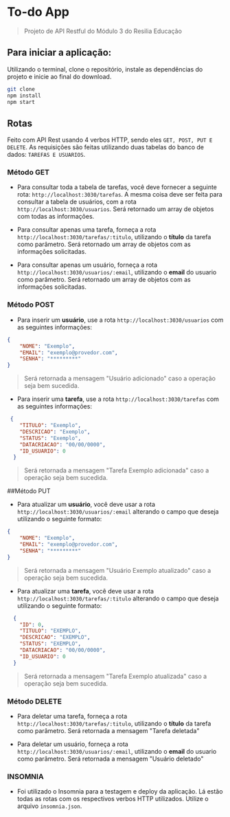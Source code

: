 # To-do App
> Projeto de API Restful do Módulo 3 do Resilia Educação

## Para iniciar a aplicação:
Utilizando o terminal, clone o repositório, instale as dependências do projeto e inicie ao final do download.

```sh
git clone
npm install
npm start
```
## Rotas
Feito com API Rest usando 4 verbos HTTP, sendo eles ```GET, POST, PUT E DELETE```. As requisições são feitas utilizando duas tabelas do banco de dados: ```TAREFAS E USUARIOS```. 
### Método GET
- Para consultar toda a tabela de tarefas, você deve fornecer a seguinte rota: ```http://localhost:3030/tarefas```. A mesma coisa deve ser feita para consultar a tabela de usuários, com a rota ```http://localhost:3030/usuarios```. Será retornado um array de objetos com todas as informações.

- Para consultar apenas uma tarefa, forneça a rota ```http://localhost:3030/tarefas/:titulo```, utilizando o **título** da tarefa como parâmetro. Será retornado um array de objetos com as informações solicitadas.
 
- Para consultar apenas um usuário, forneça a rota ```http://localhost:3030/usuarios/:email```, utilizando o **email** do usuario como parâmetro. Será retornado um array de objetos com as informações solicitadas. 

### Método POST
- Para inserir um **usuário**, use a rota ```http://localhost:3030/usuarios``` com as seguintes informações:
```json
{
	"NOME": "Exemplo",
	"EMAIL": "exemplo@provedor.com",
	"SENHA": "*********"
}
```
> Será retornada a mensagem "Usuário adicionado" caso a operação seja bem sucedida.

- Para inserir uma **tarefa**, use a rota ```http://localhost:3030/tarefas``` com as seguintes informações:
```json
 {
    "TITULO": "Exemplo",
    "DESCRICAO": "Exemplo",
    "STATUS": "Exemplo",
    "DATACRIACAO": "00/00/0000",
    "ID_USUARIO": 0
  }
```
> Será retornada a mensagem "Tarefa Exemplo adicionada" caso a operação seja bem sucedida.

##Método PUT
- Para atualizar um **usuário**, você deve usar a rota ```http://localhost:3030/usuarios/:email``` alterando o campo que deseja utilizando o seguinte formato:
```json
{
	"NOME": "Exemplo",
	"EMAIL": "exemplo@provedor.com",
	"SENHA": "*********"
}
```
> Será retornada a mensagem "Usuário Exemplo atualizado" caso a operação seja bem sucedida.

- Para atualizar uma **tarefa**, você deve usar a rota ```http://localhost:3030/tarefas/:titulo``` alterando o campo que deseja utilizando o seguinte formato:
```json
  {
    "ID": 0,
    "TITULO": "EXEMPLO",
    "DESCRICAO": "EXEMPLO",
    "STATUS": "EXEMPLO",
    "DATACRIACAO": "00/00/0000",
    "ID_USUARIO": 0
  }
```
> Será retornada a mensagem "Tarefa Exemplo atualizada" caso a operação seja bem sucedida.

### Método DELETE
- Para deletar uma tarefa, forneça a rota ```http://localhost:3030/tarefas/:titulo```, utilizando o **título** da tarefa como parâmetro. Será retornada a mensagem "Tarefa deletada"
 
- Para deletar um usuário, forneça a rota ```http://localhost:3030/usuarios/:email```, utilizando o **email** do usuario como parâmetro. Será retornada a mensagem "Usuário deletado"

### INSOMNIA
- Foi utilizado o Insomnia para a testagem e deploy da aplicação. Lá estão todas as rotas com os respectivos verbos HTTP utilizados. Utilize o arquivo ```insomnia.json```.

